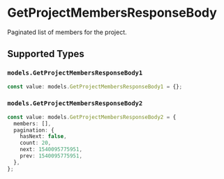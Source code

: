 # GetProjectMembersResponseBody

Paginated list of members for the project.


## Supported Types

### `models.GetProjectMembersResponseBody1`

```typescript
const value: models.GetProjectMembersResponseBody1 = {};
```

### `models.GetProjectMembersResponseBody2`

```typescript
const value: models.GetProjectMembersResponseBody2 = {
  members: [],
  pagination: {
    hasNext: false,
    count: 20,
    next: 1540095775951,
    prev: 1540095775951,
  },
};
```

